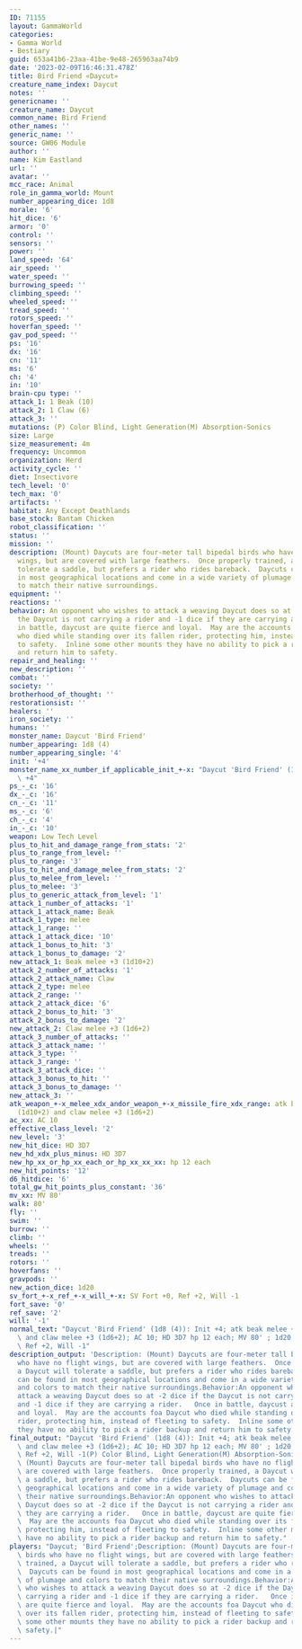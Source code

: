 ```yaml
---
ID: 71155
layout: GammaWorld
categories:
- Gamma World
- Bestiary
guid: 653a41b6-23aa-41be-9e48-265963aa74b9
date: '2023-02-09T16:46:31.478Z'
title: Bird Friend «Daycut»
creature_name_index: Daycut
notes: ''
genericname: ''
creature_name: Daycut
common_name: Bird Friend
other_names: ''
generic_name: ''
source: GW06 Module
author: ''
name: Kim Eastland
url: ''
avatar: ''
mcc_race: Animal
role_in_gamma_world: Mount
number_appearing_dice: 1d8
morale: '6'
hit_dice: '6'
armor: '0'
control: ''
sensors: ''
power: ''
land_speed: '64'
air_speed: ''
water_speed: ''
burrowing_speed: ''
climbing_speed: ''
wheeled_speed: ''
tread_speed: ''
rotors_speed: ''
hoverfan_speed: ''
gav_pod_speed: ''
ps: '16'
dx: '16'
cn: '11'
ms: '6'
ch: '4'
in: '10'
brain-cpu type: ''
attack_1: 1 Beak (10)
attack_2: 1 Claw (6)
attack_3: ''
mutations: (P) Color Blind, Light Generation(M) Absorption-Sonics
size: Large
size_measurement: 4m
frequency: Uncommon
organization: Herd
activity_cycle: ''
diet: Insectivore
tech_level: '0'
tech_max: '0'
artifacts: ''
habitat: Any Except Deathlands
base_stock: Bantam Chicken
robot_classification: ''
status: ''
mission: ''
description: (Mount) Daycuts are four-meter tall bipedal birds who have no flight
  wings, but are covered with large feathers.  Once properly trained, a Daycut will
  tolerate a saddle, but prefers a rider who rides bareback.  Daycuts can be found
  in most geographical locations and come in a wide variety of plumage and colors
  to match their native surroundings.
equipment: ''
reactions: ''
behavior: An opponent who wishes to attack a weaving Daycut does so at -2 dice if
  the Daycut is not carrying a rider and -1 dice if they are carrying a rider.   Once
  in battle, daycust are quite fierce and loyal.  May are the accounts foa Daycut
  who died while standing over its fallen rider, protecting him, instead of fleeting
  to safety.  Inline some other mounts they have no ability to pick a rider backup
  and return him to safety.
repair_and_healing: ''
new_description: ''
combat: ''
society: ''
brotherhood_of_thought: ''
restorationsist: ''
healers: ''
iron_society: ''
humans: ''
monster_name: Daycut 'Bird Friend'
number_appearing: 1d8 (4)
number_appearing_single: '4'
init: '+4'
monster_name_xx_number_if_applicable_init_+-x: "Daycut 'Bird Friend' (1d8 (4)): Init\
  \ +4"
ps_-_c: '16'
dx_-_c: '16'
cn_-_c: '11'
ms_-_c: '6'
ch_-_c: '4'
in_-_c: '10'
weapon: Low Tech Level
plus_to_hit_and_damage_range_from_stats: '2'
plus_to_range_from_level: ''
plus_to_range: '3'
plus_to_hit_and_damage_melee_from_stats: '2'
plus_to_melee_from_level: ''
plus_to_melee: '3'
plus_to_generic_attack_from_level: '1'
attack_1_number_of_attacks: '1'
attack_1_attack_name: Beak
attack_1_type: melee
attack_1_range: ''
attack_1_attack_dice: '10'
attack_1_bonus_to_hit: '3'
attack_1_bonus_to_damage: '2'
new_attack_1: Beak melee +3 (1d10+2)
attack_2_number_of_attacks: '1'
attack_2_attack_name: Claw
attack_2_type: melee
attack_2_range: ''
attack_2_attack_dice: '6'
attack_2_bonus_to_hit: '3'
attack_2_bonus_to_damage: '2'
new_attack_2: Claw melee +3 (1d6+2)
attack_3_number_of_attacks: ''
attack_3_attack_name: ''
attack_3_type: ''
attack_3_range: ''
attack_3_attack_dice: ''
attack_3_bonus_to_hit: ''
attack_3_bonus_to_damage: ''
new_attack_3: ''
atk_weapon_+-x_melee_xdx_andor_weapon_+-x_missile_fire_xdx_range: atk beak melee +3
  (1d10+2) and claw melee +3 (1d6+2)
ac_xx: AC 10
effective_class_level: '2'
new_level: '3'
new_hit_dice: HD 3D7
new_hd_xdx_plus_minus: HD 3D7
new_hp_xx_or_hp_xx_each_or_hp_xx_xx_xx: hp 12 each
new_hit_points: '12'
d6_hitdice: '6'
total_gw_hit_points_plus_constant: '36'
mv_xx: MV 80'
walk: 80'
fly: ''
swim: ''
burrow: ''
climb: ''
wheels: ''
treads: ''
rotors: ''
hoverfans: ''
gravpods: ''
new_action_dice: 1d20
sv_fort_+-x_ref_+-x_will_+-x: SV Fort +0, Ref +2, Will -1
fort_save: '0'
ref_save: '2'
will: '-1'
normal_text: "Daycut 'Bird Friend' (1d8 (4)): Init +4; atk beak melee +3 (1d10+2)\
  \ and claw melee +3 (1d6+2); AC 10; HD 3D7 hp 12 each; MV 80' ; 1d20; SV Fort +0,\
  \ Ref +2, Will -1"
description_output: 'Description: (Mount) Daycuts are four-meter tall bipedal birds
  who have no flight wings, but are covered with large feathers.  Once properly trained,
  a Daycut will tolerate a saddle, but prefers a rider who rides bareback.  Daycuts
  can be found in most geographical locations and come in a wide variety of plumage
  and colors to match their native surroundings.Behavior:An opponent who wishes to
  attack a weaving Daycut does so at -2 dice if the Daycut is not carrying a rider
  and -1 dice if they are carrying a rider.   Once in battle, daycust are quite fierce
  and loyal.  May are the accounts foa Daycut who died while standing over its fallen
  rider, protecting him, instead of fleeting to safety.  Inline some other mounts
  they have no ability to pick a rider backup and return him to safety.'
final_output: "Daycut 'Bird Friend' (1d8 (4)): Init +4; atk beak melee +3 (1d10+2)\
  \ and claw melee +3 (1d6+2); AC 10; HD 3D7 hp 12 each; MV 80' ; 1d20; SV Fort +0,\
  \ Ref +2, Will -1(P) Color Blind, Light Generation(M) Absorption-SonicsDescription:\
  \ (Mount) Daycuts are four-meter tall bipedal birds who have no flight wings, but\
  \ are covered with large feathers.  Once properly trained, a Daycut will tolerate\
  \ a saddle, but prefers a rider who rides bareback.  Daycuts can be found in most\
  \ geographical locations and come in a wide variety of plumage and colors to match\
  \ their native surroundings.Behavior:An opponent who wishes to attack a weaving\
  \ Daycut does so at -2 dice if the Daycut is not carrying a rider and -1 dice if\
  \ they are carrying a rider.   Once in battle, daycust are quite fierce and loyal.\
  \  May are the accounts foa Daycut who died while standing over its fallen rider,\
  \ protecting him, instead of fleeting to safety.  Inline some other mounts they\
  \ have no ability to pick a rider backup and return him to safety."
players: "Daycut; 'Bird Friend';Description: (Mount) Daycuts are four-meter tall bipedal\
  \ birds who have no flight wings, but are covered with large feathers.  Once properly\
  \ trained, a Daycut will tolerate a saddle, but prefers a rider who rides bareback.\
  \  Daycuts can be found in most geographical locations and come in a wide variety\
  \ of plumage and colors to match their native surroundings.Behavior:An opponent\
  \ who wishes to attack a weaving Daycut does so at -2 dice if the Daycut is not\
  \ carrying a rider and -1 dice if they are carrying a rider.   Once in battle, daycust\
  \ are quite fierce and loyal.  May are the accounts foa Daycut who died while standing\
  \ over its fallen rider, protecting him, instead of fleeting to safety.  Inline\
  \ some other mounts they have no ability to pick a rider backup and return him to\
  \ safety.|"
---
```

</br>